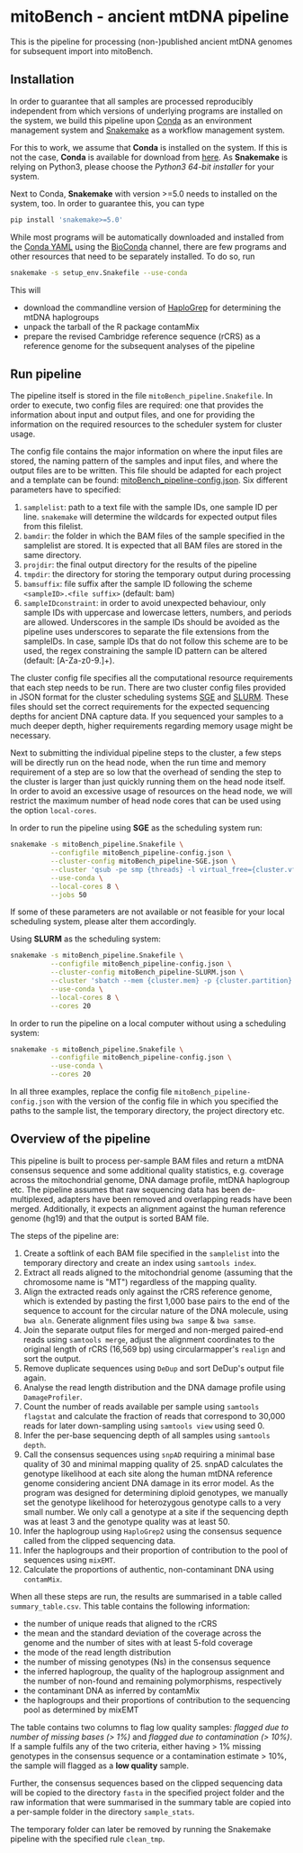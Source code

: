 # mitoBench - ancient mtDNA pipeline

This is the pipeline for processing (non-)published ancient mtDNA genomes for
subsequent import into mitoBench.

## Installation

In order to guarantee that all samples are processed reproducibly independent
from which versions of underlying programs are installed on the system, we build
this pipeline upon [Conda](https://anaconda.org/anaconda/conda) as an
environment management system and
[Snakemake](https://snakemake.readthedocs.io/en/stable/) as a workflow
management system. 

For this to work, we assume that **Conda** is installed on the system. If this
is not the case, **Conda** is available for download from
[here](https://docs.conda.io/en/latest/miniconda.html). As **Snakemake** is
relying on Python3, please choose the *Python3 64-bit installer* for your system.

Next to Conda, **Snakemake** with version >=5.0 needs to installed on the
system, too. In order to guarantee this, you can type

```bash
pip install 'snakemake>=5.0'
```

While most programs will be automatically downloaded and installed from the
[Conda YAML](env/mitoBench_bioconda.yaml) using the
[BioConda](https://bioconda.github.io/) channel, there are few programs and
other resources that need to be separately installed. To do so, run

```bash
snakemake -s setup_env.Snakefile --use-conda
```

This will

  - download the commandline version of [HaploGrep](http://haplogrep.uibk.ac.at/)
    for determining the mtDNA haplogroups
  - unpack the tarball of the R package contamMix
  - prepare the revised Cambridge reference sequence (rCRS) as a reference
    genome for the subsequent analyses of the pipeline

## Run pipeline

The pipeline itself is stored in the file `mitoBench_pipeline.Snakefile`. In
order to execute, two config files are required: one that provides the
information about input and output files, and one for providing the information
on the required resources to the scheduler system for cluster usage.

The config file contains the major information on where the input files are
stored, the naming pattern of the samples and input files, and where the output
files are to be written. This file should be adapted for each project and a
template can be found: [mitoBench_pipeline-config.json](mitoBench_pipeline-config.json).
Six different parameters have to specified:

  1. `samplelist`: path to a text file with the sample IDs, one sample ID per
     line. `snakemake` will determine the wildcards for expected output files
     from this filelist.
  2. `bamdir`: the folder in which the BAM files of the sample specified in the
     samplelist are stored. It is expected that all BAM files are stored in the
     same directory.
  3. `projdir`: the final output directory for the results of the pipeline
  4. `tmpdir`: the directory for storing the temporary output during processing
  5. `bamsuffix`: file suffix after the sample ID following the scheme
     `<sampleID>.<file suffix>` (default: bam)
  6. `sampleIDconstraint`: in order to avoid unexpected behaviour, only
      sample IDs with uppercase and lowercase letters, numbers, and periods are
      allowed. Underscores in the sample IDs should be avoided as the pipeline
      uses underscores to separate the file extensions from the sampleIDs. In
      case, sample IDs that do not follow this scheme are to be used, the regex
      constraining the sample ID pattern can be altered (default: [A-Za-z0-9\.]+).

The cluster config file specifies all the computational resource requirements
that each step needs to be run. There are two cluster config files provided in
JSON format for the cluster scheduling systems
[SGE](mitoBench_pipeline-SGE.json) and [SLURM](mitoBench_pipeline-SLURM.json).
These files should set the correct requirements for the expected sequencing
depths for ancient DNA capture data. If you sequenced your samples to a much
deeper depth, higher requirements regarding memory usage might be necessary.

Next to submitting the individual pipeline steps to the cluster, a few steps
will be directly run on the head node, when the run time and memory requirement
of a step are so low that the overhead of sending the step to the cluster is
larger than just quickly running them on the head node itself. In order to
avoid an excessive usage of resources on the head node, we will restrict the
maximum number of head node cores that can be used using the option
`local-cores`.

In order to run the pipeline using **SGE** as the scheduling system run:

```bash
snakemake -s mitoBench_pipeline.Snakefile \
          --configfile mitoBench_pipeline-config.json \
          --cluster-config mitoBench_pipeline-SGE.json \
          --cluster 'qsub -pe smp {threads} -l virtual_free={cluster.vfree},h_vmem={cluster.hvmem},class={cluster.class} -o {cluster.out} -e {cluster.err}' \
          --use-conda \
          --local-cores 8 \
          --jobs 50
```

If some of these parameters are not available or not feasible for your local
scheduling system, please alter them accordingly.

Using **SLURM** as the scheduling system:

```bash
snakemake -s mitoBench_pipeline.Snakefile \
          --configfile mitoBench_pipeline-config.json \
          --cluster-config mitoBench_pipeline-SLURM.json \
          --cluster 'sbatch --mem {cluster.mem} -p {cluster.partition} -t {cluster.time} -o {cluster.out} -e {cluster.err} -n {threads}' \
          --use-conda \
          --local-cores 8 \
          --cores 20
```

In order to run the pipeline on a local computer without using a scheduling
system:

```bash
snakemake -s mitoBench_pipeline.Snakefile \
          --configfile mitoBench_pipeline-config.json \
          --use-conda \
          --cores 20
```

In all three examples, replace the config file `mitoBench_pipeline-config.json`
with the version of the config file in which you specified the paths to the
sample list, the temporary directory, the project directory etc.

## Overview of the pipeline

This pipeline is built to process per-sample BAM files and return a mtDNA
consensus sequence and some additional quality statistics, e.g. coverage across
the mitochondrial genome, DNA damage profile, mtDNA haplogroup etc. The pipeline
assumes that raw sequencing data has been de-multiplexed, adapters have been
removed and overlapping reads have been merged. Additionally, it expects an
alignment against the human reference genome (hg19) and that the output is
sorted BAM file.

The steps of the pipeline are:

  1. Create a softlink of each BAM file specified in the `samplelist` into the
     temporary directory and create an index using `samtools index`.
  2. Extract all reads aligned to the mitochondrial genome (assuming that the
     chromosome name is "MT") regardless of the mapping quality.
  3. Align the extracted reads only against the rCRS reference genome, which is
     extended by pasting the first 1,000 base pairs to the end of the sequence
     to account for the circular nature of the DNA molecule, using `bwa aln`.
     Generate alignment files using `bwa sampe` & `bwa samse`.
  4. Join the separate output files for merged and non-merged paired-end reads
     using `samtools merge`, adjust the alignment coordinates to the original
     length of rCRS (16,569 bp) using circularmapper's `realign` and sort the
     output.
  5. Remove duplicate sequences using `DeDup` and sort DeDup's output file
     again.
  6. Analyse the read length distribution and the DNA damage profile using
     `DamageProfiler`.
  7. Count the number of reads available per sample using `samtools flagstat`
     and calculate the fraction of reads that correspond to 30,000 reads for
     later down-sampling using `samtools view` using seed 0.
  8. Infer the per-base sequencing depth of all samples using `samtools depth`.
  9. Call the consensus sequences using `snpAD` requiring a minimal base
     quality of 30 and minimal mapping quality of 25. snpAD calculates the
     genotype likelihood at each site along the human mtDNA reference genome
     considering ancient DNA damage in its error model. As the program was
     designed for determining diploid genotypes, we manually set the genotype
     likelihood for heterozygous genotype calls to a very small number. We only
     call a genotype at a site if the sequencing depth was at least 3 and the
     genotype quality was at least 50.
  11. Infer the haplogroup using `HaploGrep2` using the consensus sequence
      called from the clipped sequencing data.
  12. Infer the haplogroups and their proportion of contribution to the pool of
      sequences using `mixEMT`.
  13. Calculate the proportions of authentic, non-contaminant DNA using
      `contamMix`.

When all these steps are run, the results are summarised in a table called
`summary_table.csv`. This table contains the following information:

  - the number of unique reads that aligned to the rCRS
  - the mean and the standard deviation of the coverage across the genome and
    the number of sites with at least 5-fold coverage
  - the mode of the read length distribution
  - the number of missing genotypes (Ns) in the consensus sequence
  - the inferred haplogroup, the quality of the haplogroup assignment and the
    number of non-found and remaining polymorphisms, respectively
  - the contaminant DNA as inferred by contamMix
  - the haplogroups and their proportions of contribution to the sequencing pool
    as determined by mixEMT

The table contains two columns to flag low quality samples: *flagged due to
number of missing bases (> 1%)* and *flagged due to contamination (> 10%)*. If a
sample fulfils any of the two criteria, either having > 1% missing genotypes in
the consensus sequence or a contamination estimate > 10%, the sample will
flagged as a **low quality** sample.

Further, the consensus sequences based on the clipped sequencing data will be
copied to the directory `fasta` in the specified project folder and the raw
information that were summarised in the summary table are copied into a
per-sample folder in the directory `sample_stats`.

The temporary folder can later be removed by running the Snakemake pipeline with
the specified rule `clean_tmp`.
